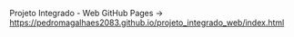 Projeto Integrado - Web
GitHub Pages -> https://pedromagalhaes2083.github.io/projeto_integrado_web/index.html

